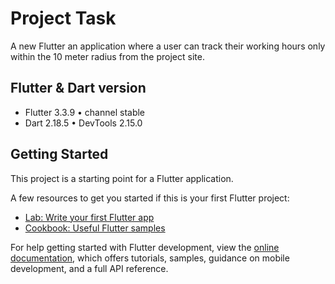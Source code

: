 # Project Task

A new Flutter an application where a user can track their working hours only within the 10
meter radius from the project site.

## Flutter & Dart version

- Flutter 3.3.9 • channel stable
- Dart 2.18.5 • DevTools 2.15.0

## Getting Started

This project is a starting point for a Flutter application.

A few resources to get you started if this is your first Flutter project:

- [Lab: Write your first Flutter app](https://docs.flutter.dev/get-started/codelab)
- [Cookbook: Useful Flutter samples](https://docs.flutter.dev/cookbook)

For help getting started with Flutter development, view the
[online documentation](https://docs.flutter.dev/), which offers tutorials,
samples, guidance on mobile development, and a full API reference.
